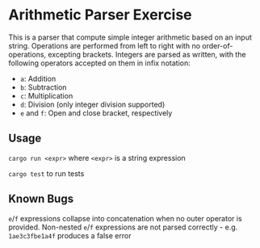 # Arithmetic Parser Exercise

This is a parser that compute simple integer arithmetic based on an input string. Operations are performed from left to right with no order-of-operations, excepting brackets. Integers are parsed as written, with the following operators accepted on them in infix notation:

* `a`: Addition
* `b`: Subtraction
* `c`: Multiplication
* `d`: Division (only integer division supported)
* `e` and `f`: Open and close bracket, respectively

## Usage

`cargo run <expr>` where `<expr>` is a string expression

`cargo test` to run tests

## Known Bugs

`e`/`f` expressions collapse into concatenation when no outer operator is provided.
Non-nested `e`/`f` expressions are not parsed correctly - e.g. `1ae3c3fbe1a4f` produces a false error
